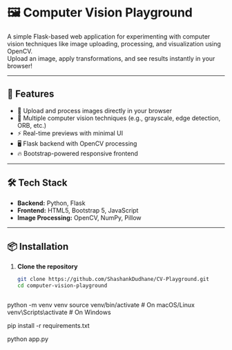 # 🖼️ Computer Vision Playground

A simple Flask-based web application for experimenting with computer vision techniques like image uploading, processing, and visualization using OpenCV.  
Upload an image, apply transformations, and see results instantly in your browser!

---

## 🚀 Features
- 📂 Upload and process images directly in your browser
- 🧮 Multiple computer vision techniques (e.g., grayscale, edge detection, ORB, etc.)
- ⚡ Real-time previews with minimal UI
- 🖥️ Flask backend with OpenCV processing
- 🔥 Bootstrap-powered responsive frontend

---

## 🛠️ Tech Stack
- **Backend:** Python, Flask
- **Frontend:** HTML5, Bootstrap 5, JavaScript
- **Image Processing:** OpenCV, NumPy, Pillow

---

## 📦 Installation

1. **Clone the repository**
   ```bash
   git clone https://github.com/ShashankDudhane/CV-Playground.git
   cd computer-vision-playground



python -m venv venv
source venv/bin/activate   # On macOS/Linux
venv\Scripts\activate      # On Windows


pip install -r requirements.txt

python app.py
